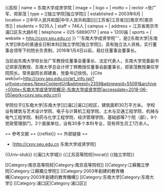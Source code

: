 {{高校
| name = 东南大学成贤学院
| image =
| logo =
| motto =
| rector =张广军、郑家茂
| type = [[独立学院|独立学院]]
| established = 2003年6月
| location = [[中华人民共和国|中华人民共和国]][[江苏省|江苏省]][[南京市|南京市]]
| students = 9235人
| staff = 746人
| campus =
| address = 江苏省南京市浦口区东大路6号
| telephone = 025-58690717
| area = 1200亩
| sports =
| website = http://cxxy.seu.edu.cn
}}
'''东南大学成贤学院'''，是[[东南大学|东南大学]]举办的普通全日制本科[[独立学院|独立学院]]，具有独立法人资格，实行董事会领导下的院长负责制，2016年1月4日以前，易红任董事会董事长。

当前由东南大学校长张广军教授任董事会董事长、法定代表人，东南大学党委副书记郑家茂教授、东南大学总会计师丁辉教授任董事会副董事长，郑家茂教授兼任学院院长。常务副院长郑建勇，党委书记徐悦。<ref>{{Cite web|url=http://cxxy.seu.edu.cn/art_info.jsp?urltype=news.NewsContentUrl&wbtreeid=2359&wbnewsid=55091&archive=0|title=东南大学成贤学院概况-东南大学成贤学院|accessdate=2018-06-05|work=cxxy.seu.edu.cn}}</ref>

学院位于[[东南大学|东南大学]][[浦口|浦口]]校区，建筑面积30万平方米。 学校设有建筑与艺术设计学院、电子与计算机工程学院、土木与交通工程学院、机械与电气工程学院、制药与化学工程学院、经济管理学院、基础部等7个院（部），9个党政管理部门，2个直属单位，设有30多个本科专业，现有师生员工1万余人。

== 参考文献 ==
{{reflist}}
== 外部链接 ==
* [http://cxxy.seu.edu.cn 东南大学成贤学院]

{{Univ-stub}}
{{浦口大学城}}
{{江苏高等院校|nocat}}
{{独立学院}}

[[Category:南京高等院校|Category:南京高等院校]]
[[Category:江蘇獨立學院|Category:江蘇獨立學院]]
[[Category:2003年創建的教育機構|Category:2003年創建的教育機構]]
[[Category:东南大学|Category:东南大学]]
[[Category:浦口区|Category:浦口区]]